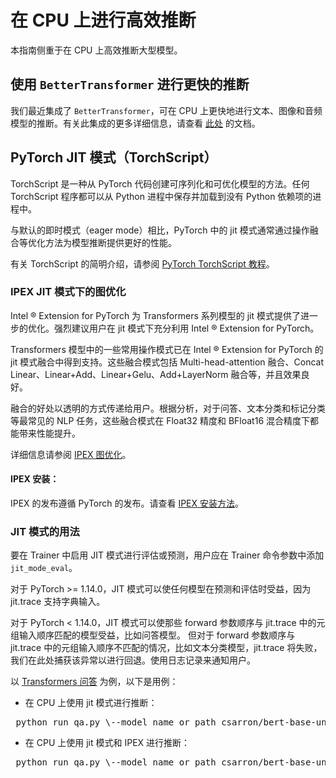 <!--版权所有 2022 年 The HuggingFace 团队。保留所有权利。

根据 Apache 许可证第 2.0 版（“许可证”），除非符合许可证的规定，否则您不得使用此文件。您可以在以下位置获取许可证的副本：
http://www.apache.org/licenses/LICENSE-2.0

除非适用法律要求或书面同意，根据许可证分发的软件是基于“按原样”分发的，不附带任何明示或暗示的保证或条件。有关许可证的详细信息.
⚠️ 请注意，此文件是 Markdown 格式的，但包含特定于我们的文档生成器（类似于 MDX）的语法，可能在您的 Markdown 查看器中无法正确渲染。

-->

# 在 CPU 上进行高效推断

本指南侧重于在 CPU 上高效推断大型模型。

## 使用 `BetterTransformer` 进行更快的推断

我们最近集成了 `BetterTransformer`，可在 CPU 上更快地进行文本、图像和音频模型的推断。有关此集成的更多详细信息，请查看 [此处](https://huggingface.co/docs/optimum/bettertransformer/overview) 的文档。

## PyTorch JIT 模式（TorchScript）

TorchScript 是一种从 PyTorch 代码创建可序列化和可优化模型的方法。任何 TorchScript 程序都可以从 Python 进程中保存并加载到没有 Python 依赖项的进程中。

与默认的即时模式（eager mode）相比，PyTorch 中的 jit 模式通常通过操作融合等优化方法为模型推断提供更好的性能。

有关 TorchScript 的简明介绍，请参阅 [PyTorch TorchScript 教程](https://pytorch.org/tutorials/beginner/Intro_to_TorchScript_tutorial.html#tracing-modules)。

### IPEX JIT 模式下的图优化

Intel ® Extension for PyTorch 为 Transformers 系列模型的 jit 模式提供了进一步的优化。强烈建议用户在 jit 模式下充分利用 Intel ® Extension for PyTorch。

Transformers 模型中的一些常用操作模式已在 Intel ® Extension for PyTorch 的 jit 模式融合中得到支持。这些融合模式包括 Multi-head-attention 融合、Concat Linear、Linear+Add、Linear+Gelu、Add+LayerNorm 融合等，并且效果良好。

融合的好处以透明的方式传递给用户。根据分析，对于问答、文本分类和标记分类等最常见的 NLP 任务，这些融合模式在 Float32 精度和 BFloat16 混合精度下都能带来性能提升。

详细信息请参阅 [IPEX 图优化](https://intel.github.io/intel-extension-for-pytorch/cpu/latest/tutorials/features/graph_optimization.html)。

#### IPEX 安装：

IPEX 的发布遵循 PyTorch 的发布。请查看 [IPEX 安装方法](https://intel.github.io/intel-extension-for-pytorch/)。

### JIT 模式的用法
要在 Trainer 中启用 JIT 模式进行评估或预测，用户应在 Trainer 命令参数中添加 `jit_mode_eval`。

<Tip warning={true}>

对于 PyTorch >= 1.14.0，JIT 模式可以使任何模型在预测和评估时受益，因为 jit.trace 支持字典输入。

对于 PyTorch < 1.14.0，JIT 模式可以使那些 forward 参数顺序与 jit.trace 中的元组输入顺序匹配的模型受益，比如问答模型。
但对于 forward 参数顺序与 jit.trace 中的元组输入顺序不匹配的情况，比如文本分类模型，jit.trace 将失败，我们在此处捕获该异常以进行回退。使用日志记录来通知用户。

</Tip>

以 [Transformers 问答](https://github.com/huggingface/transformers/tree/main/examples/pytorch/question-answering) 为例，以下是用例：


- 在 CPU 上使用 jit 模式进行推断：
<pre> python run_qa.py \--model_name_or_path csarron/bert-base-uncased-squad-v1 \--dataset_name squad \--do_eval \--max_seq_length 384 \--doc_stride 128 \--output_dir /tmp/ \--no_cuda \<b>--jit_mode_eval </b> </pre> 
- 在 CPU 上使用 jit 模式和 IPEX 进行推断：
<pre> python run_qa.py \--model_name_or_path csarron/bert-base-uncased-squad-v1 \--dataset_name squad \--do_eval \--max_seq_length 384 \--doc_stride 128 \--output_dir /tmp/ \--no_cuda \<b>--use_ipex \</b> <b>--jit_mode_eval </b> </pre> 